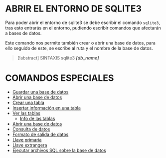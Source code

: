 # ABRIR EL ENTORNO DE SQLITE3

Para poder abrir el entorno de sqlite3 se debe escribir el comando `sqlite3`, tras esto entrarás en el entorno, pudiendo escribir comandos que afectarán a bases de datos.

Este comando nos permite también crear o abrir una base de datos, para ello seguido de este, se escribe al ruta y el nombre de la base de datos.

>[!abstract] SINTAXIS
>sqlite3 ***[db_name]***

# COMANDOS ESPECIALES

- [Guardar una base de datos](sqlite3_save_db.md)
- [Abrir una base de datos](sqlite3_open_db.md)
- [Crear una tabla](sqlite3_create_table.md)
- [Insertar información en una tabla](sqlite3_insert.md)
- [Ver las tablas](sqlite3_list_tables.md)
    - [Info de las tablas](sqlite3_table_info.md)
- [Abrir una base de datos](sqlite3_open_db.md)
- [Consulta de datos](sqlite3_select.md)
- [Formato de salida de datos](sqlite3_output_formats.md)
- [Llave primaria](sqlite3_primary_key.md)
- [Llave extrangera](sqlite3_foreign_key.md)
- [Ejecutar archivos SQL sobre la base de datos](../sqlite3/sqlite3_read_sql_files.md)

